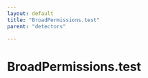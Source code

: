 ```yaml
---
layout: default
title: "BroadPermissions.test"
parent: "detectors"

---
```

# BroadPermissions.test
